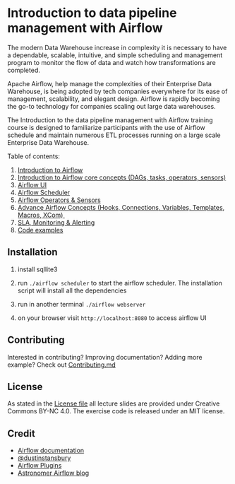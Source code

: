 # Introduction to data pipeline management with Airflow

The modern Data Warehouse increase in complexity it is necessary to have a dependable, scalable, intuitive, and simple scheduling and management program to monitor the flow of data and watch how transformations are completed.

Apache Airflow, help manage the complexities of their Enterprise Data Warehouse, is being adopted by tech companies everywhere for its ease of management, scalability, and elegant design. Airflow is rapidly becoming the go-to technology for companies scaling out large data warehouses.

The Introduction to the data pipeline management with Airflow training course is designed to familiarize participants with the use of Airflow schedule and maintain numerous ETL processes running on a large scale Enterprise Data Warehouse. 

Table of contents:

1. [Introduction to Airflow](https://github.com/ananthdurai/airflow-training/tree/master/1_introduction_to_airflow)
2. [Introduction to Airflow core concepts (DAGs, tasks, operators, sensors)](https://github.com/ananthdurai/airflow-training/tree/master/2_airflow_concepts)
3. [Airflow UI](https://github.com/ananthdurai/airflow-training/tree/master/3_airflow_ui)
4. [Airflow Scheduler](https://github.com/ananthdurai/airflow-training/tree/master/4_airflow_scheduler)
5. [Airflow Operators & Sensors](https://github.com/ananthdurai/airflow-training/tree/master/5_airflow_operators)
6. [Advance Airflow Concepts (Hooks, Connections, Variables, Templates, Macros, XCom) ](https://github.com/ananthdurai/airflow-training/tree/master/6_advance_airflow_concepts)
7. [SLA, Monitoring & Alerting](https://github.com/ananthdurai/airflow-training/tree/master/7_airflow_sla_and_alerting)
8. [Code examples](https://github.com/ananthdurai/airflow-training/tree/master/dags)


## Installation

1. install sqllite3

2. run `./airflow scheduler` to start the airflow scheduler. The installation script will install all the dependencies 

3. run in another terminal `./airflow webserver`

4. on your browser visit `http://localhost:8080` to access airflow UI

## Contributing
Interested in contributing? Improving documentation? Adding more example? Check out [Contributing.md](https://github.com/ananthdurai/airflow-training/blob/master/contributing.md)

## License
As stated in the [License file](https://github.com/ananthdurai/airflow-training/blob/master/LICENSE) all lecture slides are provided under Creative Commons BY-NC 4.0. The exercise code is released under an MIT license.


## Credit
- [Airflow documentation](https://airflow.apache.org/)
- [@dustinstansbury](https://medium.com/@dustinstansbury/understanding-apache-airflows-key-concepts-a96efed52b1a)
- [Airflow Plugins](https://github.com/airflow-plugins)
- [Astronomer Airflow blog](https://www.astronomer.io/blog/topic/airflow/)


